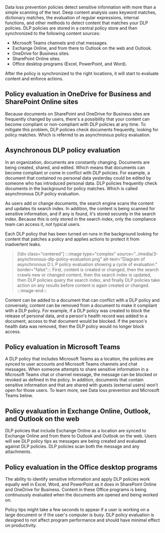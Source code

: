 Data loss prevention policies detect sensitive information with more than a simple scanning of the text. Deep content analysis uses keyword matches, dictionary matches, the evaluation of regular expressions, internal functions, and other methods to detect content that matches your DLP policies. DLP policies are stored in a central policy store and then synchronized to the following content sources:

- Microsoft Teams channels and chat messages.
- Exchange Online, and from there to Outlook on the web and Outlook.
- OneDrive for Business sites.
- SharePoint Online sites.
- Office desktop programs (Excel, PowerPoint, and Word).

After the policy is synchronized to the right locations, it will start to evaluate content and enforce actions.

## Policy evaluation in OneDrive for Business and SharePoint Online sites

Because documents on SharePoint and OneDrive for Business sites are frequently changed by users, there's a possibility that your content can become compliant or non-compliant with DLP policies at any time. To mitigate this problem, DLP policies check documents frequently, looking for policy matches. Which is referred to as asynchronous policy evaluation.

## Asynchronous DLP policy evaluation

In an organization, documents are constantly changing. Documents are being created, shared, and edited. Which means that documents can become compliant or come in conflict with DLP policies. For example, a document that contained no personal data yesterday could be edited by someone who has introduced personal data. DLP policies frequently check documents in the background for policy matches. Which is called asynchronous DLP policy evaluation.

As users add or change documents, the search engine scans the content and updates its search index. In addition, the content is being scanned for sensitive information, and if any is found, it's stored securely in the search index. Because this is only stored in the search index, only the compliance team can access it, not typical users.

Each DLP policy that has been turned on runs in the background looking for content that patches a policy and applies actions to protect it from inadvertent leaks.

> [!div class="centered"]
> :::image type="complex" source="../media/3-asynchronous-dlp-policy-evaluation.png" alt-text="Diagram of asynchronous D L P policy evaluation showing a cycle of evaluation." border="false":::
>	First, content is created or changed, then the search crawls new or changed content, then the search index is updated, then DLP policies query the search index, and finally DLP policies take action on any results before content is again created or changed.
> :::image-end:::

Content can be added to a document that can conflict with a DLP policy and conversely, content can be removed from a document to make it compliant with a DLP policy. For example, if a DLP policy was created to block the release of personal data, and a person's health record was added to a document, access to that document would be blocked. If the person's health data was removed, then the DLP policy would no longer block access.

## Policy evaluation in Microsoft Teams

A DLP policy that includes Microsoft Teams as a location, the policies are synced to user accounts and Microsoft Teams channels and chat messages. When someone attempts to share sensitive information in a Microsoft Teams chat or channel message, the message can be blocked or revoked as defined in the policy. In addition, documents that contain sensitive information and that are shared with guests (external users) won't open for those users. To learn more, see Data loss prevention and Microsoft Teams below.

## Policy evaluation in Exchange Online, Outlook, and Outlook on the web

DLP policies that include Exchange Online as a location are synced to Exchange Online and from there to Outlook and Outlook on the web. Users will see DLP policy tips as messages are being created and evaluated against DLP policies. DLP policies scan both the message and any attachments.

## Policy evaluation in the Office desktop programs

The ability to identify sensitive information and apply DLP policies work equally well in Excel, Word, and PowerPoint as it does in SharePoint Online and OneDrive for Business. Content in these Office programs is being continuously evaluated when the documents are opened and being worked on.

Policy tips might take a few seconds to appear if a user is working on a large document or if the user's computer is busy. DLP policy evaluation is designed to not affect program performance and should have minimal effect on productivity.
